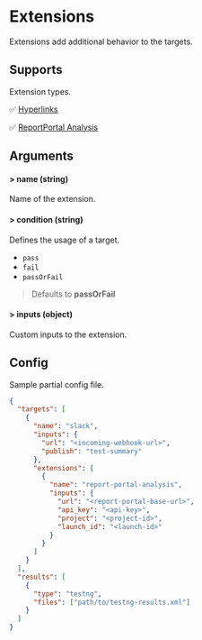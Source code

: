 # Extensions

Extensions add additional behavior to the targets.

## Supports

Extension types.

✅ [Hyperlinks](/extensions/hyperlinks)

✅ [ReportPortal Analysis](/extensions/report-portal-analysis)

## Arguments

#### > name (string)

Name of the extension.

#### > condition (string)

Defines the usage of a target.

- `pass`
- `fail`
- `passOrFail`

> Defaults to **passOrFail**

#### > inputs (object)

Custom inputs to the extension.

## Config

Sample partial config file.

```json {9-19}
{
  "targets": [
    {
      "name": "slack",
      "inputs": {
        "url": "<incoming-webhook-url>",
        "publish": "test-summary"
      },
      "extensions": [
        {
          "name": "report-portal-analysis",
          "inputs": {
            "url": "<report-portal-base-url>",
            "api_key": "<api-key>",
            "project": "<project-id>",
            "launch_id": "<launch-id>"
          }
        }
      ]
    }
  ],
  "results": [
    {
      "type": "testng",
      "files": ["path/to/testng-results.xml"]
    }
  ]
}
```
